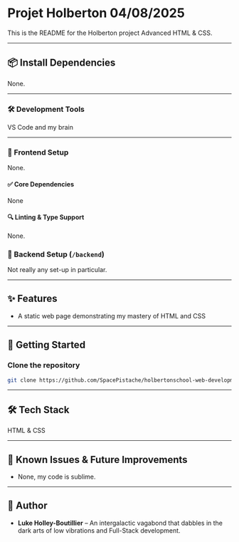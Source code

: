 # Projet Holberton 04/08/2025

This is the README for the Holberton project Advanced HTML & CSS.

---

## 📦 Install Dependencies

None.

---

### 🛠️ Development Tools

VS Code and my brain

---

### 🔧 Frontend Setup 

None.

#### ✅ Core Dependencies

None

#### 🔍 Linting & Type Support

None.


### 🔧 Backend Setup (`/backend`)

Not really any set-up in particular.

---

## ✨ Features

- A static web page demonstrating my mastery of HTML and CSS

---

## 🚀 Getting Started

### Clone the repository

```bash
git clone https://github.com/SpacePistache/holbertonschool-web-development.git
```

---

## 🛠 Tech Stack

HTML & CSS

---

## 🧪 Known Issues & Future Improvements

- None, my code is sublime.

---

## 👥 Author

- **Luke Holley-Boutillier** – An intergalactic vagabond that dabbles in the dark arts of low vibrations and Full-Stack development.
